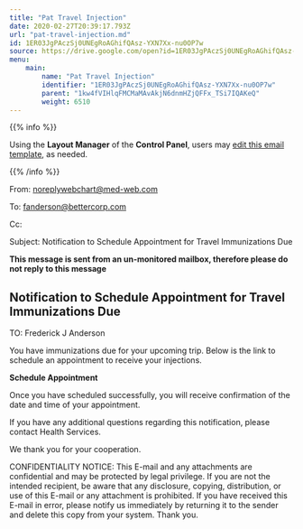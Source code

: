 ```yaml
---
title: "Pat Travel Injection"
date: 2020-02-27T20:39:17.793Z
url: "pat-travel-injection.md"
id: 1ER03JgPAczSj0UNEgRoAGhifQAsz-YXN7Xx-nu0OP7w
source: https://drive.google.com/open?id=1ER03JgPAczSj0UNEgRoAGhifQAsz-YXN7Xx-nu0OP7w
menu:
    main:
        name: "Pat Travel Injection"
        identifier: "1ER03JgPAczSj0UNEgRoAGhifQAsz-YXN7Xx-nu0OP7w"
        parent: "1kw4fVIHlqFMCMaMAvAkjN6dnmHZjQFFx_TSi7IQAKeQ"
        weight: 6510
---
```









{{% info %}}

Using the **Layout Manager** of the **Control Panel**, users may [edit this email template](https://system/?f=admin&subfunc=layout_manager&search_for=email&layout_search=Go&lv_layout_manager_limit=0&opp=edit&doc_type=EIMMDUE&old_module=Email&old_name=Pat+Travel+Injection&active=0), as needed.

{{% /info %}}


From: noreplywebchart@med-web.com

To: fanderson@bettercorp.com

Cc:

Subject: Notification to Schedule Appointment for Travel Immunizations Due



****This message is sent from an un-monitored mailbox, therefore please do not reply to this message****

## Notification to Schedule Appointment for Travel Immunizations Due



TO: Frederick J Anderson



You have immunizations due for your upcoming trip. Below is the link to schedule an appointment to receive your injections.



**Schedule Appointment**



Once you have scheduled successfully, you will receive confirmation of the date and time of your appointment.

If you have any additional questions regarding this notification, please contact Health Services.

We thank you for your cooperation.





CONFIDENTIALITY NOTICE: This E-mail and any attachments are confidential and may be protected by legal privilege. If you are not the intended recipient, be aware that any disclosure, copying, distribution, or use of this E-mail or any attachment is prohibited. If you have received this E-mail in error, please notify us immediately by returning it to the sender and delete this copy from your system. Thank you.



